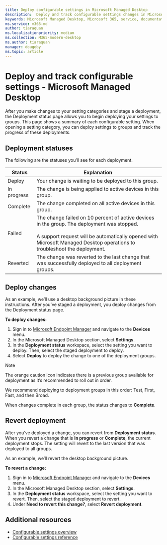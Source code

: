 ```yaml
---
title: Deploy configurable settings in Microsoft Managed Desktop
description:  Deploy and track configurable settings changes in Microsoft Managed Desktop.  
keywords: Microsoft Managed Desktop, Microsoft 365, service, documentation, deploy, staged deployment, configurable settings
ms.service: m365-md
author: tiaraquan
ms.localizationpriority: medium
ms.collection: M365-modern-desktop
ms.author: tiaraquan
manager: dougeby
ms.topic: article
---
```


# Deploy and track configurable settings - Microsoft Managed Desktop

After you make changes to your setting categories and stage a deployment, the Deployment status page allows you to begin deploying your settings to groups. This page shows a summary of each configurable setting. When opening a setting category, you can deploy settings to groups and track the progress of these deployments.

## Deployment statuses

The following are the statuses you’ll see for each deployment.

Status | Explanation
--- | ---
Deploy | Your change is waiting to be deployed to this group.
In progress | The change is being applied to active devices in this group.
Complete | The change completed on all active devices in this group.
Failed | The change failed on 10 percent of active devices in the group. The deployment was stopped.<br><br> A support request will be automatically opened with Microsoft Managed Desktop operations to troubleshoot the deployment.
Reverted | The change was reverted to the last change that was successfully deployed to all deployment groups.

## Deploy changes

As an example, we’ll use a desktop background picture in these instructions. After you’ve staged a deployment, you deploy changes from the Deployment status page.

**To deploy changes:**

1. Sign in to [Microsoft Endpoint Manager](https://endpoint.microsoft.com/) and navigate to the **Devices** menu.
2. In the Microsoft Managed Desktop section, select **Settings**.
3. In the **Deployment status** workspace, select the setting you want to deploy. Then, select the staged deployment to deploy.
4. Select **Deploy** to deploy the change to one of the deployment groups.

> [!NOTE]
> The orange caution icon indicates there is a previous group available for deployment as it’s recommended to roll out in order.

<!-- Needs picture updated to show MEM ![Deployment status workspace. Trusted sites pane on the right. In the Deployment groups section are three columns: deployment groups, devices, and status. In the status column, "deploy" is highlighted.](../../media/1deployedit.png) -->

We recommend deploying to deployment groups in this order: Test, First, Fast, and then Broad.

When changes complete in each group, the status changes to **Complete**.

<!-- Needs picture updated to show MEM ![Deployment status workspace with columns for date updated, version, test, first, fast, and broad. The Proxy row is expanded, showing a dated setting flagged as "complete" in each of the four deployment groups.](../../media/2completeedit.png) -->

## Revert deployment

After you’ve deployed a change, you can revert from **Deployment status**. When you revert a change that is **In progress** or **Complete**, the current deployment stops. The setting will revert to the last version that was deployed to all groups.

As an example, we’ll revert the desktop background picture.

**To revert a change:**

1. Sign in to [Microsoft Endpoint Manager](https://endpoint.microsoft.com/) and navigate to the **Devices** menu.
2. In the Microsoft Managed Desktop section, select **Settings**.
3. In the **Deployment status** workspace, select the setting you want to revert. Then, select the staged deployment to revert.
4. Under **Need to revert this change?**, select **Revert deployment**.

<!-- Needs picture updated to show MEM ![Deployment status workspace. Browser start pages is selected, opening a pane on the right side with data about the submitted change and its status. At the bottom is the "need to revert this change" area where you can select "Revert deployment."](../../media/3revert.png) -->

## Additional resources

- [Configurable settings overview](config-setting-overview.md)
- [Configurable settings reference](config-setting-ref.md)
